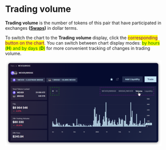 # Trading volume

**Trading volume** is the number of tokens of this pair that have participated in exchanges **(**[**Swaps**](transactions.md)**)** in dollar terms.

To switch the chart to the **Trading volume** display, click the <mark style="color:purple;">corresponding button on the chart</mark>. You can switch between chart display modes: <mark style="color:green;">by hours (</mark><mark style="color:green;">**H**</mark><mark style="color:green;">) and by days (</mark><mark style="color:green;">**D**</mark><mark style="color:green;">)</mark> for more convenient tracking of changes in trading volume.

![](<../../../../.gitbook/assets/image (132).png>)
